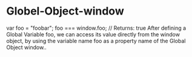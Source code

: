 # Globel-Object-window
var foo = "foobar"; foo === window.foo; // Returns: true  After defining a Global Variable foo, we can access its value directly from the window object, by using the variable name foo as a property name of the Global Object window..
